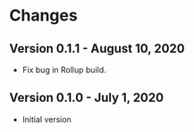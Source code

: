 # Changes

## Version 0.1.1 - August 10, 2020

- Fix bug in Rollup build.

## Version 0.1.0 - July 1, 2020

- Initial version
